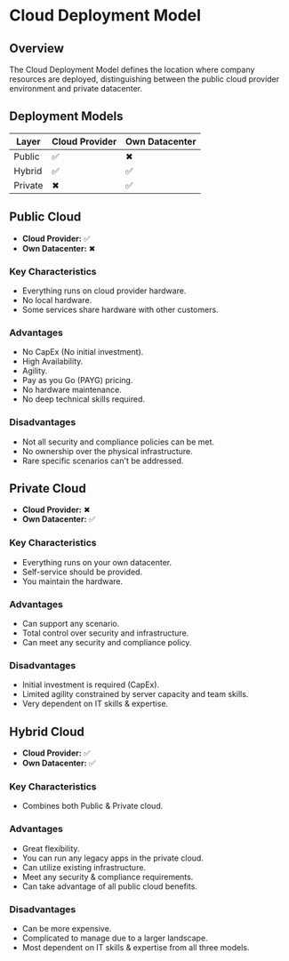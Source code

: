 # Cloud Deployment Model

## **Overview**
The Cloud Deployment Model defines the location where company resources are deployed, distinguishing between the public cloud provider environment and private datacenter.

## **Deployment Models**
| Layer     | Cloud Provider | Own Datacenter |
| --------- | -------------- | -------------- |
| Public    | ✅             | ✖             |
| Hybrid    | ✅             | ✅             |
| Private   | ✖             | ✅             |


## **Public Cloud**
- **Cloud Provider:** ✅
- **Own Datacenter:** ✖

### **Key Characteristics**
- Everything runs on cloud provider hardware.
- No local hardware.
- Some services share hardware with other customers.

### **Advantages**
- No CapEx (No initial investment).
- High Availability.
- Agility.
- Pay as you Go (PAYG) pricing.
- No hardware maintenance.
- No deep technical skills required.

### **Disadvantages**
- Not all security and compliance policies can be met.
- No ownership over the physical infrastructure.
- Rare specific scenarios can't be addressed.

## **Private Cloud**
- **Cloud Provider:** ✖
- **Own Datacenter:** ✅

### **Key Characteristics**
- Everything runs on your own datacenter.
- Self-service should be provided.
- You maintain the hardware.

### **Advantages**
- Can support any scenario.
- Total control over security and infrastructure.
- Can meet any security and compliance policy.

### **Disadvantages**
- Initial investment is required (CapEx).
- Limited agility constrained by server capacity and team skills.
- Very dependent on IT skills & expertise.

## **Hybrid Cloud**
- **Cloud Provider:** ✅
- **Own Datacenter:** ✅

### **Key Characteristics**
- Combines both Public & Private cloud.

### **Advantages**
- Great flexibility.
- You can run any legacy apps in the private cloud.
- Can utilize existing infrastructure.
- Meet any security & compliance requirements.
- Can take advantage of all public cloud benefits.

### **Disadvantages**
- Can be more expensive.
- Complicated to manage due to a larger landscape.
- Most dependent on IT skills & expertise from all three models.
